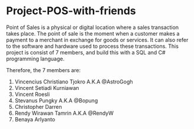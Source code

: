 # Project-POS-with-friends

 Point of Sales is a physical or digital location where a sales transaction takes place. The point of sale is the moment when a customer makes a payment to a merchant in exchange for goods or services. 
 It can also refer to the software and hardware used to process these transactions. This project is consist of 7 members, and build this with a SQL and C# programming language.

 Therefore, the 7 members are:
 1. Vincencius Christiano Tjokro A.K.A @AstroGogh
 2. Vincent Setiadi Kurniawan
 3. Vincent Roesli
 4. Stevanus Pungky A.K.A @Bopung
 5. Christopher Darren
 6. Rendy Wirawan Tamrin A.K.A @RendyW
 7. Benaya Arlyanto
